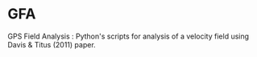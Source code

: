 # GFA
GPS Field Analysis : Python's scripts for analysis of a velocity field using Davis &amp; Titus (2011) paper.

